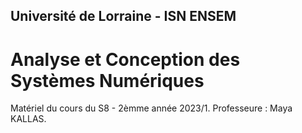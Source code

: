 ## Université de Lorraine - ISN ENSEM
# Analyse et Conception des Systèmes Numériques

Matériel du cours du S8 - 2èmme année 2023/1. Professeure : Maya KALLAS.

